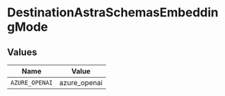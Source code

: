 # DestinationAstraSchemasEmbeddingMode


## Values

| Name           | Value          |
| -------------- | -------------- |
| `AZURE_OPENAI` | azure_openai   |